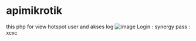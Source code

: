 # apimikrotik
this php for view hotspot user and akses log
![image](https://user-images.githubusercontent.com/2776024/212679072-3b533387-235c-4345-a57a-5aadf409cbfd.png)
Login : synergy
pass : xcxc
